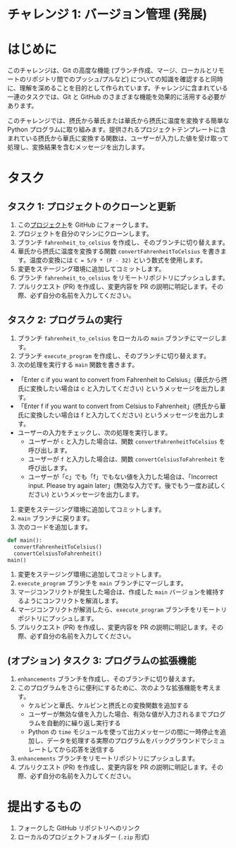 # チャレンジ 1: バージョン管理 (発展)

# はじめに

このチャレンジは、Git の高度な機能 (ブランチ作成、マージ、ローカルとリモートのリポジトリ間でのプッシュ/プルなど) についての知識を確認すると同時に、理解を深めることを目的として作られています。チャレンジに含まれている一連のタスクでは、Git と GitHub のさまざまな機能を効果的に活用する必要があります。

このチャレンジでは、摂氏から華氏または華氏から摂氏に温度を変換する簡単な Python プログラムに取り組みます。提供されるプロジェクトテンプレートに含まれている摂氏から華氏に変換する関数は、ユーザーが入力した値を受け取って処理し、変換結果を含むメッセージを出力します。

# タスク

## タスク 1: プロジェクトのクローンと更新

1. この[プロジェクト](https://github.com/ms1-learner/temperature_converter)を GitHub にフォークします。
2. プロジェクトを自分のマシンにクローンします。
3. ブランチ `fahrenheit_to_celsius` を作成し、そのブランチに切り替えます。
4. 華氏から摂氏に温度を変換する関数 `convertFahrenheitToCelsius` を書きます。温度の変換には `C = 5/9 * (F - 32)` という数式を使用します。
5. 変更をステージング環境に追加してコミットします。
6. ブランチ `fahrenheit_to_celsius` をリモートリポジトリにプッシュします。
7. プルリクエスト (PR) を作成し、変更内容を PR の説明に明記します。その際、必ず自分の名前を入力してください。

## タスク 2: プログラムの実行

1. ブランチ `fahrenheit_to_celsius` をローカルの `main` ブランチにマージします。
2. ブランチ `execute_program` を作成し、そのブランチに切り替えます。
3. 次の処理を実行する `main` 関数を書きます。

- 「Enter c if you want to convert from Fahrenheit to Celsius」(華氏から摂氏に変換したい場合は c と入力してください) というメッセージを出力します。
- 「Enter f if you want to convert from Celsius to Fahrenheit」(摂氏から華氏に変換したい場合は f と入力してください) というメッセージを出力します。
- ユーザーの入力をチェックし、次の処理を実行します。
  - ユーザーが `c` と入力した場合は、関数 `convertFahrenheitToCelsius` を呼び出します。
  - ユーザーが `f` と入力した場合は、関数 `convertCelsiusToFahrenheit` を呼び出します。
  - ユーザーが「c」でも「f」でもない値を入力した場合は、「Incorrect input. Please try again later」(無効な入力です。後でもう一度お試しください) というメッセージを出力します。

1. 変更をステージング環境に追加してコミットします。
2. `main` ブランチに戻ります。
3. 次のコードを追加します。

```python
def main():
  convertFahrenheitToCelsius()
  convertCelsiusToFahrenheit()
main()
```

1. 変更をステージング環境に追加してコミットします。
2. `execute_program` ブランチを `main` ブランチにマージします。
3. マージコンフリクトが発生した場合は、作成した `main` バージョンを維持するようにコンフリクトを解消します。
4. マージコンフリクトが解消したら、`execute_program` ブランチをリモートリポジトリにプッシュします。
5. プルリクエスト (PR) を作成し、変更内容を PR の説明に明記します。その際、必ず自分の名前を入力してください。

## (オプション) タスク 3: プログラムの拡張機能

1. `enhancements` ブランチを作成し、そのブランチに切り替えます。
2. このプログラムをさらに便利にするために、次のような拡張機能を考えます。
   - ケルビンと華氏、ケルビンと摂氏との変換関数を追加する
   - ユーザーが無効な値を入力した場合、有効な値が入力されるまでプログラムを自動的に繰り返し実行する
   - Python の `time` モジュールを使って出力メッセージの間に一時停止を追加し、データを処理する実際のプログラムをバックグラウンドでシミュレートしてから応答を送信する
3. `enhancements` ブランチをリモートリポジトリにプッシュします。
4. プルリクエスト (PR) を作成し、変更内容を PR の説明に明記します。その際、必ず自分の名前を入力してください。

# 提出するもの

1. フォークした GitHub リポジトリへのリンク
2. ローカルのプロジェクトフォルダー (`.zip` 形式)
